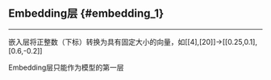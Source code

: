 ## Embedding层 {#embedding_1}

---

嵌入层将正整数（下标）转换为具有固定大小的向量，如\[\[4\],\[20\]\]-&gt;\[\[0.25,0.1\],\[0.6,-0.2\]\]

Embedding层只能作为模型的第一层



